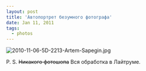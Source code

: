 ```yaml
---
layout: post
title: 'Автопортрет безумного фотографа'
date: Jan 11, 2011
tags:
  - photos
---
```


![2010-11-06-5D-2213-Artem-Sapegin.jpg](upload://2010-11-06-5D-2213-Artem-Sapegin.jpg)

P. S. ~~Никакого фотошопа~~ Вся обработка в Лайтруме.
